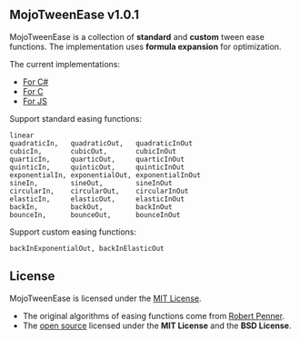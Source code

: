 ## MojoTweenEase v1.0.1

MojoTweenEase is a collection of **standard** and **custom** tween ease functions. The implementation uses **formula expansion** for optimization.

The current implementations:

* [For C#](https://github.com/scottcgi/MojoTweenEase/blob/master/TweenEase.cs)
* [For C](https://github.com/scottcgi/MojoTweenEase/blob/master/TweenEase.c)
* [For JS](https://github.com/scottcgi/MojoTweenEase/blob/master/TweenEase.js)

Support standard easing functions:

```
linear
quadraticIn,   quadraticOut,   quadraticInOut
cubicIn,       cubicOut,       cubicInOut
quarticIn,     quarticOut,     quarticInOut
quinticIn,     quinticOut,     quinticInOut
exponentialIn, exponentialOut, exponentialInOut
sineIn,        sineOut,        sineInOut
circularIn,    circularOut,    circularInOut
elasticIn,     elasticOut,     elasticInOut
backIn,        backOut,        backInOut
bounceIn,      bounceOut,      bounceInOut
```

Support custom easing functions:

```
backInExponentialOut, backInElasticOut
```

## License

MojoTweenEase is licensed under the [MIT License](https://github.com/scottcgi/MojoTweenEase/blob/master/LICENSE).

* The original algorithms of easing functions come from [Robert Penner](http://robertpenner.com/easing). 
* The [open source](http://robertpenner.com/easing_terms_of_use.html) licensed under the **MIT License** and the **BSD License**.

